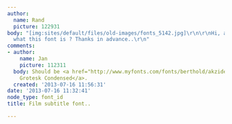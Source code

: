 ```yaml
---
author:
  name: Rand
  picture: 122931
body: "[img:sites/default/files/old-images/fonts_5142.jpg]\r\n\r\nHi, anyone know
  what this font is ? Thanks in advance..\r\n"
comments:
- author:
    name: Jan
    picture: 112311
  body: Should be <a href="http://www.myfonts.com/fonts/berthold/akzidenz-grotesk-std/">Akzidenz
    Grotesk Condensed</a>.
  created: '2013-07-16 11:56:31'
date: '2013-07-16 11:32:41'
node_type: font_id
title: Film subtitle font..

---
```

